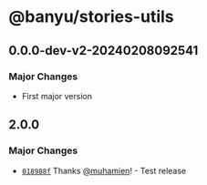 # @banyu/stories-utils

## 0.0.0-dev-v2-20240208092541

### Major Changes

- First major version

## 2.0.0

### Major Changes

- [`018988f`](https://github.com/muhamien/jala-design/commit/018988f2874ec0a3e8711a0b74d6b647e2e5ae9a) Thanks [@muhamien](https://github.com/muhamien)! - Test release
